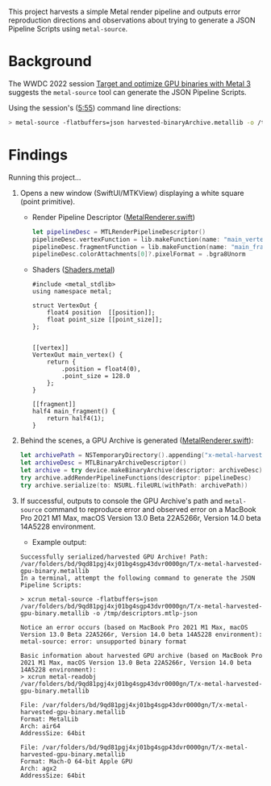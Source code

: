 This project harvests a simple Metal render pipeline and outputs error reproduction directions and observations about trying to generate a JSON Pipeline Scripts using `metal-source`.

# Background

The WWDC 2022 session [Target and optimize GPU binaries with Metal 3](https://developer.apple.com/videos/play/wwdc2022/10102/) suggests the `metal-source` tool can generate the JSON Pipeline Scripts.

Using the session's ([5:55](https://developer.apple.com/videos/play/wwdc2022/10102/?time=355)) command line directions:

```sh
> metal-source -flatbuffers=json harvested-binaryArchive.metallib -o /tmp/descriptors.mtlp-json
```

# Findings

Running this project...

1. Opens a new window (SwiftUI/MTKView) displaying a white square (point primitive).
    - Render Pipeline Descriptor ([MetalRenderer.swift](./x-metal-harvest-gpu-binary/MetalRenderer.swift#L14-17))
        ```swift
        let pipelineDesc = MTLRenderPipelineDescriptor()
        pipelineDesc.vertexFunction = lib.makeFunction(name: "main_vertex")
        pipelineDesc.fragmentFunction = lib.makeFunction(name: "main_fragment")
        pipelineDesc.colorAttachments[0]?.pixelFormat = .bgra8Unorm
        ```
    - Shaders ([Shaders.metal](./x-metal-harvest-gpu-binary/Shaders.metal))
        ```metal
        #include <metal_stdlib>
        using namespace metal;

        struct VertexOut {
            float4 position  [[position]];
            float point_size [[point_size]];
        };


        [[vertex]]
        VertexOut main_vertex() {
            return {
                .position = float4(0),
                .point_size = 128.0
            };
        }

        [[fragment]]
        half4 main_fragment() {
            return half4(1);
        }
        ```

2. Behind the scenes, a GPU Archive is generated ([MetalRenderer.swift](./x-metal-harvest-gpu-binary/MetalRenderer.swift#L19-23)):
    ```swift
    let archivePath = NSTemporaryDirectory().appending("x-metal-harvested-gpu-binary.metallib")
    let archiveDesc = MTLBinaryArchiveDescriptor()
    let archive = try device.makeBinaryArchive(descriptor: archiveDesc)
    try archive.addRenderPipelineFunctions(descriptor: pipelineDesc)
    try archive.serialize(to: NSURL.fileURL(withPath: archivePath))
    ```

3. If successful, outputs to console the GPU Archive's path and `metal-source` command to reproduce error and observed error on a MacBook Pro 2021 M1 Max, macOS Version 13.0 Beta 22A5266r, Version 14.0 beta 14A5228 environment.
    - Example output:

    ```
    Successfully serialized/harvested GPU Archive! Path: /var/folders/bd/9qd81pgj4xj01bg4sgp43dvr0000gn/T/x-metal-harvested-gpu-binary.metallib
    In a terminal, attempt the following command to generate the JSON Pipeline Scripts:

    > xcrun metal-source -flatbuffers=json /var/folders/bd/9qd81pgj4xj01bg4sgp43dvr0000gn/T/x-metal-harvested-gpu-binary.metallib -o /tmp/descriptors.mtlp-json

    Notice an error occurs (based on MacBook Pro 2021 M1 Max, macOS Version 13.0 Beta 22A5266r, Version 14.0 beta 14A5228 environment):
    metal-source: error: unsupported binary format

    Basic information about harvested GPU archive (based on MacBook Pro 2021 M1 Max, macOS Version 13.0 Beta 22A5266r, Version 14.0 beta 14A5228 environment):
    > xcrun metal-readobj /var/folders/bd/9qd81pgj4xj01bg4sgp43dvr0000gn/T/x-metal-harvested-gpu-binary.metallib

    File: /var/folders/bd/9qd81pgj4xj01bg4sgp43dvr0000gn/T/x-metal-harvested-gpu-binary.metallib
    Format: MetalLib
    Arch: air64
    AddressSize: 64bit

    File: /var/folders/bd/9qd81pgj4xj01bg4sgp43dvr0000gn/T/x-metal-harvested-gpu-binary.metallib
    Format: Mach-O 64-bit Apple GPU
    Arch: agx2
    AddressSize: 64bit
    ```